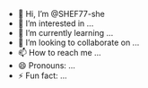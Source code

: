 - 👋 Hi, I’m @SHEF77-she
- 👀 I’m interested in ...
- 🌱 I’m currently learning ...
- 💞️ I’m looking to collaborate on ...
- 📫 How to reach me ...
- 😄 Pronouns: ...
- ⚡ Fun fact: ...

<!---
SHEF77-she/SHEF77-she is a ✨ special ✨ repository because its `README.md` (this file) appears on your GitHub profile.
You can click the Preview link to take a look at your changes.
--->
